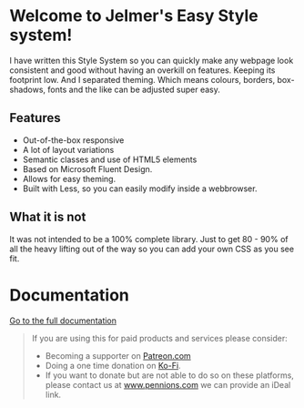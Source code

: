 # Welcome to Jelmer's Easy Style system!

I have written this Style System
so you can quickly make any webpage look consistent and good without
having an overkill on features. Keeping its footprint low. And I
separated theming. Which means colours, borders, box-shadows, fonts and
the like can be adjusted super easy.

## Features

- Out-of-the-box responsive
- A lot of layout variations
- Semantic classes and use of HTML5 elements
- Based on Microsoft Fluent Design.
- Allows for easy theming.
- Built with Less, so you can easily modify inside a webbrowser.

## What it is not

It was not intended to be a 100% complete library. Just to get 80 -
90% of all the heavy lifting out of the way so you can add your own CSS
as you see fit.


# Documentation
[Go to the full documentation](https://pennions.github.io/JESS/)


> If you are using this for paid products and services please consider:
> - Becoming a supporter on [Patreon.com](https://patreon.com/pennions)
> - Doing a one time donation on [Ko-Fi](https://ko-fi.com/pennions). 
> - If you want to donate but are not able to do so on these platforms, please contact us at www.pennions.com we can provide an iDeal link.
